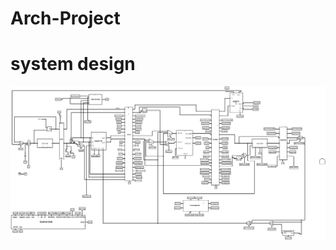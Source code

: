 # Arch-Project
# system design 

![system design](https://github.com/RaghadQadah/Arch-Project/blob/master/Design.png)
